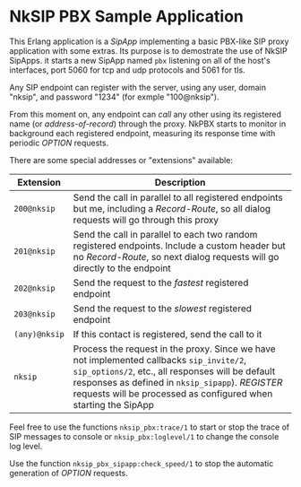 # NkSIP PBX Sample Application

This Erlang application is a _SipApp_ implementing a basic PBX-like SIP proxy application with some extras. Its purpose is to demostrate the use of NkSIP SipApps. it starts a new SipApp named `pbx` listening on all of the host's interfaces, port 5060 for tcp and udp protocols and 5061 for tls. 

Any SIP endpoint can register with the server, using any user, domain "nksip", and password "1234" (for exmple "100@nksip").

From this moment on, any endpoint can _call_ any other using its registered name (or _address-of-record_) through the proxy. NkPBX starts to monitor in background each registered endpoint, measuring its response time with periodic _OPTION_ requests.

There are some special addresses or "extensions" available:

Extension|Description
---------|-----------
`200@nksip`|Send the call in parallel to all registered endpoints but me, including a _Record-Route_, so all dialog requests will go through this proxy
`201@nksip`|Send the call in parallel to each two random registered endpoints. Include a custom header but no _Record-Route_, so next dialog requests will go directly to the endpoint
`202@nksip`|Send the request to the _fastest_ registered endpoint
`203@nksip`|Send the request to the _slowest_ registered endpoint
`(any)@nksip`|If this contact is registered, send the call to it
`nksip`|Process the request in the proxy. Since we have not implemented callbacks `sip_invite/2`, `sip_options/2`, etc., all responses will be default responses as defined in `nksip_sipapp`). _REGISTER_ requests will be processed as configured when starting the SipApp

Feel free to use the functions `nksip_pbx:trace/1` to start or stop the trace of SIP messages to console or `nksip_pbx:loglevel/1` to change the console log level. 

Use the function `nksip_pbx_sipapp:check_speed/1` to stop the automatic generation of
_OPTION_ requests.
